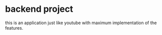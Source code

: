  # backend project 
this is an application just like youtube with maximum implementation of the features.
 